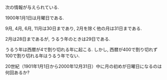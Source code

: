 次の情報が与えられている.

1900年1月1日は月曜日である.

9月, 4月, 6月, 11月は30日まであり, 2月を除く他の月は31日まである.

2月は28日まであるが, うるう年のときは29日である.

うるう年は西暦が4で割り切れる年に起こる. しかし, 西暦が400で割り切れず100で割り切れる年はうるう年でない.

20世紀（1901年1月1日から2000年12月31日）中に月の初めが日曜日になるのは何回あるか?